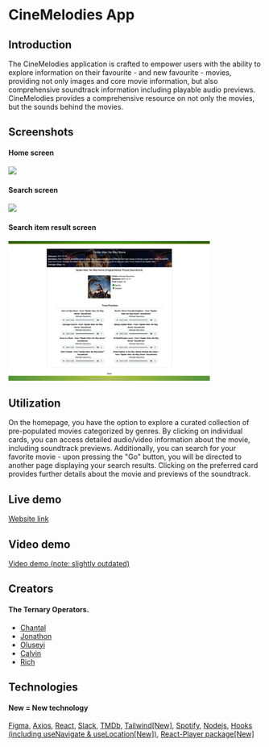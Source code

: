 # CineMelodies App

## Introduction
The CineMelodies application is crafted to empower users with the ability to explore information on their favourite - and new favourite - movies, providing not only images and core movie information, but also comprehensive soundtrack information including playable audio previews. CineMelodies provides a comprehensive resource on not only the movies, but the sounds behind the movies.


## Screenshots
#### Home screen

<img src="./cinemelodies/Images/screen-home.png" width="400px"/>

#### Search screen

<img src="./cinemelodies/Images/screen-search.png" width="400px"/>

#### Search item result screen

<img src="./cinemelodies/Images/screen-audio.png" width="400px" />


## Utilization
On the homepage, you have the option to explore a curated collection of pre-populated movies categorized by genres. By clicking on individual cards, you can access detailed audio/video information about the movie, including soundtrack previews. Additionally, you can search for your favorite movie - upon pressing the "Go" button, you will be directed to another page displaying your search results. Clicking on the preferred card provides further details about the movie and previews of the soundtrack.


## Live demo
[Website link](https://cinemelodies.netlify.app/)

## Video demo
[Video demo (note: slightly outdated)](https://jonathon10k.github.io/module12-generated-profile/cinemelodies-demo.mp4)


## Creators

  #### The Ternary Operators.
- [Chantal](https://github.com/chantalcassinijones)
- [Jonathon](https://github.com/jonathon10k)
- [Oluseyi](https://github.com/seyiturbo)
- [Calvin](https://github.com/calvin-manu)
- [Rich](https://github.com/Rich90U)


## Technologies
#### New = New technology
[Figma](https://www.figma.com),
[Axios](https://axios-http.com/docs/intro),
[React](https://react.dev/),
[Slack](https://slack.com/intl/en-gb),
[TMDb](https://www.themoviedb.org/?language=en-GB),
[Tailwind[New]](https://tailwindcss.com/),
[Spotify](https://developer.spotify.com/documentation/web-api),
[Nodejs](https://nodejs.org/en),
[Hooks (including useNavigate & useLocation[New])](https://legacy.reactjs.org/docs/hooks-overview.html),
[React-Player package[New]](https://www.npmjs.com/package/react-player)






